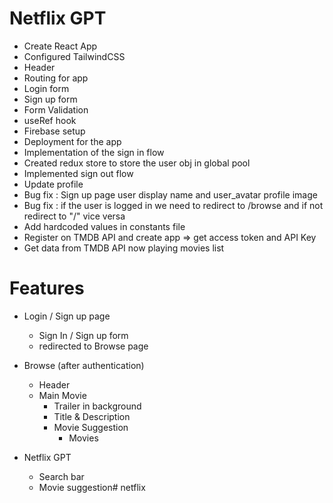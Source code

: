 # Netflix GPT

- Create React App
- Configured TailwindCSS
- Header
- Routing for app
- Login form
- Sign up form
- Form Validation
- useRef hook
- Firebase setup
- Deployment for the app
- Implementation of the sign in flow
- Created redux store to store the user obj in global pool
- Implemented sign out flow
- Update profile
- Bug fix : Sign up page user display name and user_avatar profile image
- Bug fix : if the user is logged in we need to redirect to /browse and if not redirect to "/" vice versa
- Add hardcoded values in constants file
- Register on TMDB API and create app => get access token and API Key
- Get data from TMDB API now playing movies list

# Features

- Login / Sign up page

  - Sign In / Sign up form
  - redirected to Browse page

- Browse (after authentication)

  - Header
  - Main Movie
    - Trailer in background
    - Title & Description
    - Movie Suggestion
      - Movies

- Netflix GPT
  - Search bar
  - Movie suggestion# netflix
